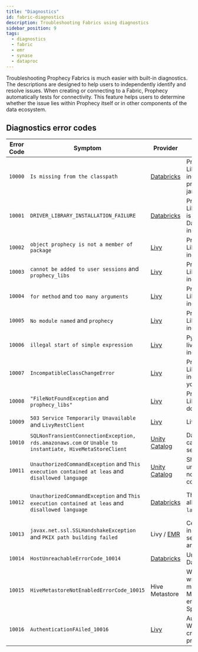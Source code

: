 ```yaml
---
title: "Diagnostics"
id: fabric-diagnostics
description: Troubleshooting Fabrics using diagnostics
sidebar_position: 9
tags:
  - diagnostics
  - fabric
  - emr
  - synase
  - dataproc
---
```


Troubleshooting Prophecy Fabrics is much easier with built-in diagnostics. The descriptions are designed to help users to independently identify and resolve issues. When creating or connecting to a Fabric, Prophecy automatically tests for connectivity. This feature helps users to determine whether the issue lies within Prophecy itself or in other components of the data ecosystem.

## Diagnostics error codes

| Error Code | Symptom                                                                                                 | Provider                                                                                  | Cause                                                                                          | Resolution                                                                                                                                                             |
| ---------- | ------------------------------------------------------------------------------------------------------- | ----------------------------------------------------------------------------------------- | ---------------------------------------------------------------------------------------------- | ---------------------------------------------------------------------------------------------------------------------------------------------------------------------- |
| `10000`    | `Is missing from the classpath`                                                                         | [Databricks](/docs/administration/spark-fabrics/databricks/databricks.md#databricks)      | Prophecy Library(Scala) is incorrect. You're probably using thin jar.                          | Use assembly `jar(${scalaFatJarName})` in the library section of the Fabric settings.                                                                                  |
| `10001`    | `DRIVER_LIBRARY_INSTALLATION_FAILURE`                                                                   | [Databricks](/docs/administration/spark-fabrics/databricks/databricks.md#databricks)      | Prophecy Library(Scala/Python) is incorrect. Databricks could not install it.                  | Please provide the valid library path in the Fabric.                                                                                                                   |
| `10002`    | `object prophecy is not a member of package`                                                            | [Livy](/docs/administration/spark-fabrics/fabrics.md#fabrics-using-apache-livy)           | Prophecy Library(Scala) is incorrect.                                                          | Please ensure that the library path exists and you’re using the assembly `jar(${scalaFatJarName})`.                                                                    |
| `10003`    | `cannot be added to user sessions` and `prophecy_libs`                                                  | [Livy](/docs/administration/spark-fabrics/fabrics.md#fabrics-using-apache-livy)           | Prophecy Library(Python) is incorrect.                                                         | Please ensure that the library path exists and you’re using correct `file(${pythonPLibName})`.                                                                         |
| `10004`    | `for method` and `too many arguments`                                                                   | [Livy](/docs/administration/spark-fabrics/fabrics.md#fabrics-using-apache-livy)           | Prophecy Library(Scala) is incompatible.                                                       | Please use the correct `version(${Globals.prophecyLibsVersion})` in the library section of Fabric settings.                                                            |
| `10005`    | `No module named` and `prophecy`                                                                        | [Livy](/docs/administration/spark-fabrics/fabrics.md#fabrics-using-apache-livy)           | Prophecy Library(Python) is incorrect.                                                         | Please provide the valid library path in the Fabric.                                                                                                                   |
| `10006`    | `illegal start of simple expression`                                                                    | [Livy](/docs/administration/spark-fabrics/fabrics.md#fabrics-using-apache-livy)           | Python version in livy/hadoop is incorrect.                                                    | Please make sure you have python3 there.                                                                                                                               |
| `10007`    | `IncompatibleClassChangeError`                                                                          | [Livy](/docs/administration/spark-fabrics/fabrics.md#fabrics-using-apache-livy)           | Prophecy Library(Scala) is incompatible with your Spark version.                               | Please use the correct assembly `jar(${scalaFatJarName})` in the library section of the Fabric settings.                                                               |
| `10008`    | `"FileNotFoundException` and `prophecy_libs"`                                                           | [Livy](/docs/administration/spark-fabrics/fabrics.md#fabrics-using-apache-livy)           | Prophecy Library(Python) path does not exist.                                                  | Please ensure that the file exists as per the path in the library section of the Fabric settings.                                                                      |
| `10009`    | `503 Service Temporarily Unavailable` and `LivyRestClient`                                              | [Livy](https://livy.apache.org/docs/latest/rest-api.html)                                 | Livy service is down.                                                                          | Please make sure the livy service is up before executing this command.                                                                                                 |
| `10010`    | `SQLNonTransientConnectionException, rds.amazonaws.com` or `Unable to instantiate, HiveMetaStoreClient` | [Unity Catalog](https://docs.databricks.com/en/resources/supported-regions.html#rds)      | Databricks cluster can't access RDS service.                                                   | Please ensure that the cluster can access to the same region's RDS endpoint as documented [here](https://docs.databricks.com/en/resources/supported-regions.html#rds). |
| `10011`    | `UnauthorizedCommandException` and `This execution contained at leas` and `disallowed language`         | [Unity Catalog](/docs/concepts/project/project.md#1-create-new-project)                   | Shared cluster in unity catalog does not allow Scala commands.                                 | Please use this cluster with Python Pipeline.                                                                                                                          |
| `10012`    | `UnauthorizedCommandException` and `This execution contained at leas` and `disallowed language`         | [Databricks](https://docs.databricks.com/en/administration-guide/users-groups/index.html) | This cluster does not allow `${pipeline's language}` command.                                  | Please check with the Databricks workspace administrator to provide the execution access to `${pipeline's language}` language.                                         |
| `10013`    | `javax.net.ssl.SSLHandshakeException` and `PKIX path building failed`                                   | Livy / [EMR](https://docs.aws.amazon.com/emr/latest/ManagementGuide/emr-security.html)    | Certificates provided in EMR cluster's security configuration are wrong.                       | Please ensure that EMR cluster's security configuration is using correct certificates.                                                                                 |
| `10014`    | `HostUnreachableErrorCode_10014`                                                                        | [Databricks](https://docs.databricks.com/en/administration-guide/users-groups/index.html) | Unable to reach Databricks endpoint.                                                           | Make sure the workspace is active and reachable.                                                                                                                       |
| `10015`    | `HiveMetastoreNotEnabledErrorCode_10015`                                                                | Hive Metastore                                                                            | We were unable to write execution metrics because Hive Metastore is not enabled on your Spark. | Please enable Hive Metastore on Spark, or disable execution metrics in Prophecy.                                                                                       |
| `10016`    | `AuthenticationFAiled_10016`                                                                            | [Livy](/docs/administration/spark-fabrics/fabrics.md#fabrics-using-apache-livy)           | Authentication failed. Wrong or no auth credentials were provided.                             | Make sure correct auth credentials are provided.                                                                                                                       |
